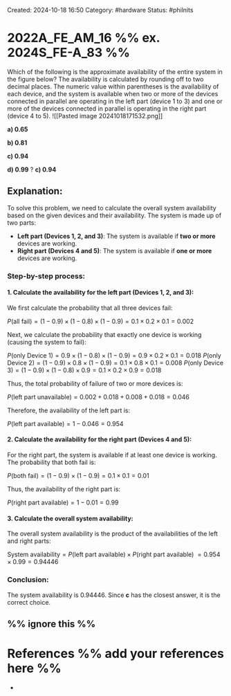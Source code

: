 Created: 2024-10-18 16:50
Category: #hardware 
Status: #philnits


# 2022A_FE_AM_16 %% ex. 2024S_FE-A_83 %%

Which of the following is the approximate availability of the entire system in the figure below? The availability is calculated by rounding off to two decimal places. The numeric value within parentheses is the availability of each device, and the system is available when two or more of the devices connected in parallel are operating in the left part (device 1 to 3) and one or more of the devices connected in parallel is operating in the right part (device 4 to 5).
![[Pasted image 20241018171532.png]]

**a) 0.65**

**b) 0.81**

**c) 0.94**

**d) 0.99**
? 
**c) 0.94**
## **Explanation:**

To solve this problem, we need to calculate the overall system availability based on the given devices and their availability. The system is made up of two parts:

- **Left part (Devices 1, 2, and 3)**: The system is available if **two or more** devices are working.
- **Right part (Devices 4 and 5)**: The system is available if **one or more** devices are working.

### **Step-by-step process:**

#### **1. Calculate the availability for the left part (Devices 1, 2, and 3):**

We first calculate the probability that all three devices fail:

$P(\text{all fail}) = (1 - 0.9) \times (1 - 0.8) \times (1 - 0.9) = 0.1 \times 0.2 \times 0.1 = 0.002$

Next, we calculate the probability that exactly one device is working (causing the system to fail):

$P(\text{only Device 1}) = 0.9 \times (1 - 0.8) \times (1 - 0.9) = 0.9 \times 0.2 \times 0.1 = 0.018$ 
$P(\text{only Device 2}) = (1 - 0.9) \times 0.8 \times (1 - 0.9) = 0.1 \times 0.8 \times 0.1 = 0.008$
$P(\text{only Device 3}) = (1 - 0.9) \times (1 - 0.8) \times 0.9 = 0.1 \times 0.2 \times 0.9 = 0.018$

Thus, the total probability of failure of two or more devices is:

$P(\text{left part unavailable}) = 0.002 + 0.018 + 0.008 + 0.018 = 0.046$

Therefore, the availability of the left part is:

$P(\text{left part available}) = 1 - 0.046 = 0.954$

#### **2. Calculate the availability for the right part (Devices 4 and 5):**

For the right part, the system is available if at least one device is working. The probability that both fail is:

$P(\text{both fail}) = (1 - 0.9) \times (1 - 0.9) = 0.1 \times 0.1 = 0.01$

Thus, the availability of the right part is:

$P(\text{right part available}) = 1 - 0.01 = 0.99$

#### **3. Calculate the overall system availability:**

The overall system availability is the product of the availabilities of the left and right parts:

$\text{System availability} = P(\text{left part available}) \times P(\text{right part available})$
$= 0.954 \times 0.99 = 0.94446$

### **Conclusion:**
The system availability is $0.94446$. Since **c** has the closest answer, it is the correct choice.









%% ignore this %%
---









# References %% add your references here %%
- 
